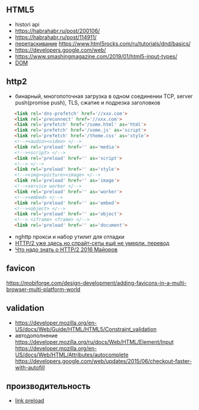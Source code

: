 ##  HTML5

 * histori api
 * https://habrahabr.ru/post/200106/
 * https://habrahabr.ru/post/114911/
 * [перетаскивание](https://developer.mozilla.org/en-US/docs/Web/API/HTML_Drag_and_Drop_API/Drag_operations)
	https://www.html5rocks.com/ru/tutorials/dnd/basics/
 * https://developers.google.com/web/
 * https://www.smashingmagazine.com/2019/01/html5-input-types/
 * [DOM](https://proglib.io/p/ne-pasi-zadnih-ispolzuy-dom-kak-professional-2019-09-11)

## http2

 * бинарный, многопоточная загрузка в одном соединении TCP, server push(promise push), TLS, сжатие и подрезка заголовков
 ```html
	<link rel='dns-prefetch' href='//xxx.com'>
	<link rel='preconnect' href='//xxx.com'>
	<link rel='prefetch' href='/some.html' as='html'>
	<link rel='prefetch' href='/some.js' as='script'>
	<link rel='prefetch' href='/theme.css' as='style'>
	<!--><audio><video> </-->
	<link rel='preload' href='' as='media'>
	<!--><script> </-->
	<link rel='preload' href='' as='script'>
	<!--> </-->
	<link rel='preload' href='' as='style'>
	<!--><img><picture><image> </-->
	<link rel='preload' href='' as='image'>
	<!-->service worker </-->
	<link rel='preload' href='' as='worker'>
	<!--><embed> </-->
	<link rel='preload' href='' as='embed'>
	<!--><object> </-->
	<link rel='preload' href='' as='object'>
	<!--> <iframe> <frame> </-->
	<link rel='preload' href='' as='document'>
 ```
 * nghttp прокси и набор утилит для отладки
 * [HTTP/2 уже здесь но спрайт-сеты ещё не умерли. перевод](https://habrahabr.ru/post/308862/)
 * [Что надо знать о HTTP/2 2016 Майоров](https://www.youtube.com/watch?v=4yyhqMh9FcY)

## favicon

https://mobiforge.com/design-development/adding-favicons-in-a-multi-browser-multi-platform-world

## validation

 * https://developer.mozilla.org/en-US/docs/Web/Guide/HTML/HTML5/Constraint_validation
 * автодополнение
    https://developer.mozilla.org/ru/docs/Web/HTML/Element/Input
    https://developer.mozilla.org/en-US/docs/Web/HTML/Attributes/autocomplete
    https://developers.google.com/web/updates/2015/06/checkout-faster-with-autofill

## производительность

 * [link preload](https://www.smashingmagazine.com/2016/02/preload-what-is-it-good-for/)

